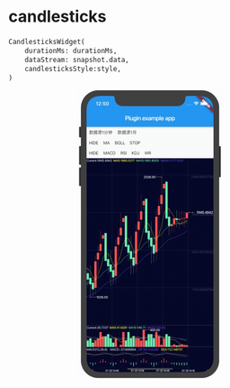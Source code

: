 # candlesticks

```
CandlesticksWidget(
    durationMs: durationMs,
    dataStream: snapshot.data,
    candlesticksStyle:style,
)
```
<p align="center">
	<img src="https://github.com/wilson23yang/candlesticks/blob/bnb/raw/kline.gif" alt="Sample"  width="258" height="512">
</p>

